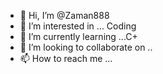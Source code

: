 - 👋 Hi, I’m @Zaman888
- 👀 I’m interested in ... Coding
- 🌱 I’m currently learning ...C+
- 💞️ I’m looking to collaborate on ..
- 📫 How to reach me ...

<!---
Zaman888/Zaman888 is a ✨ special ✨ repository because its `README.md` (this file) appears on your GitHub profile.
You can click the Preview link to take a look at your changes.
--->
